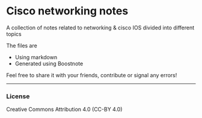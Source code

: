 # Cisco networking notes
A collection of notes related to networking &amp; cisco IOS divided into different topics

The files are
* Using markdown
* Generated using Boostnote


Feel free to share it with your friends, contribute or signal any errors! 

---

### License
 Creative Commons Attribution 4.0 (CC-BY 4.0)
